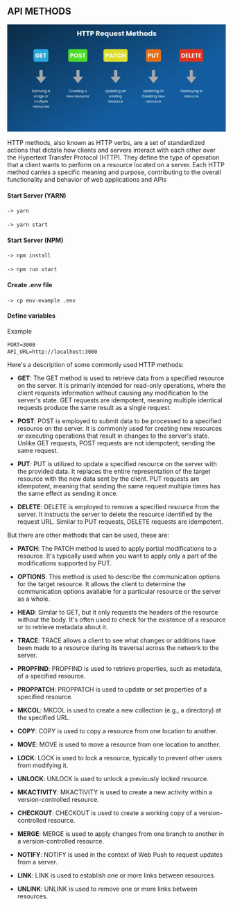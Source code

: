 ## API METHODS

<p align="center">
  <img src="api-methods.png" alt="Description of image">
</p>

HTTP methods, also known as HTTP verbs, are a set of standardized actions that dictate how clients and servers interact with each other over the Hypertext Transfer Protocol (HTTP). They define the type of operation that a client wants to perform on a resource located on a server. Each HTTP method carries a specific meaning and purpose, contributing to the overall functionality and behavior of web applications and APIs

#### Start Server (YARN)
```
-> yarn

-> yarn start
```

#### Start Server (NPM)
```
-> npm install

-> npm run start
```

#### Create .env file
```
-> cp env-example .env
```

#### Define variables

Example

```
PORT=3000
API_URL=http://localhost:3000
```

Here's a description of some commonly used HTTP methods:
 
* **GET**: The GET method is used to retrieve data from a specified resource on the server. It is primarily intended for read-only operations, where the client requests information without causing any modification to the server's state. GET requests are idempotent, meaning multiple identical requests produce the same result as a single request.

* **POST**: POST is employed to submit data to be processed to a specified resource on the server. It is commonly used for creating new resources or executing operations that result in changes to the server's state. Unlike GET requests, POST requests are not idempotent; sending the same request.

* **PUT**: PUT is utilized to update a specified resource on the server with the provided data. It replaces the entire representation of the target resource with the new data sent by the client. PUT requests are idempotent, meaning that sending the same request multiple times has the same effect as sending it once.

* **DELETE**: DELETE is employed to remove a specified resource from the server. It instructs the server to delete the resource identified by the request URL. Similar to PUT requests, DELETE requests are idempotent.

But there are other methods that can be used, these are:

* **PATCH**: The PATCH method is used to apply partial modifications to a resource. It's typically used when you want to apply only a part of the modifications supported by PUT.

* **OPTIONS**: This method is used to describe the communication options for the target resource. It allows the client to determine the communication options available for a particular resource or the server as a whole.

* **HEAD**: Similar to GET, but it only requests the headers of the resource without the body. It's often used to check for the existence of a resource or to retrieve metadata about it.

* **TRACE**: TRACE allows a client to see what changes or additions have been made to a resource during its traversal across the network to the server.

* **PROPFIND**: PROPFIND is used to retrieve properties, such as metadata, of a specified resource.

* **PROPPATCH**: PROPPATCH is used to update or set properties of a specified resource.

* **MKCOL**: MKCOL is used to create a new collection (e.g., a directory) at the specified URL.

* **COPY**: COPY is used to copy a resource from one location to another.

* **MOVE**: MOVE is used to move a resource from one location to another.

* **LOCK**: LOCK is used to lock a resource, typically to prevent other users from modifying it.

* **UNLOCK**: UNLOCK is used to unlock a previously locked resource.

* **MKACTIVITY**: MKACTIVITY is used to create a new activity within a version-controlled resource.

* **CHECKOUT**: CHECKOUT is used to create a working copy of a version-controlled resource.

* **MERGE**: MERGE is used to apply changes from one branch to another in a version-controlled resource.

* **NOTIFY**: NOTIFY is used in the context of Web Push to request updates from a server.

* **LINK**: LINK is used to establish one or more links between resources.

* **UNLINK**: UNLINK is used to remove one or more links between resources.
